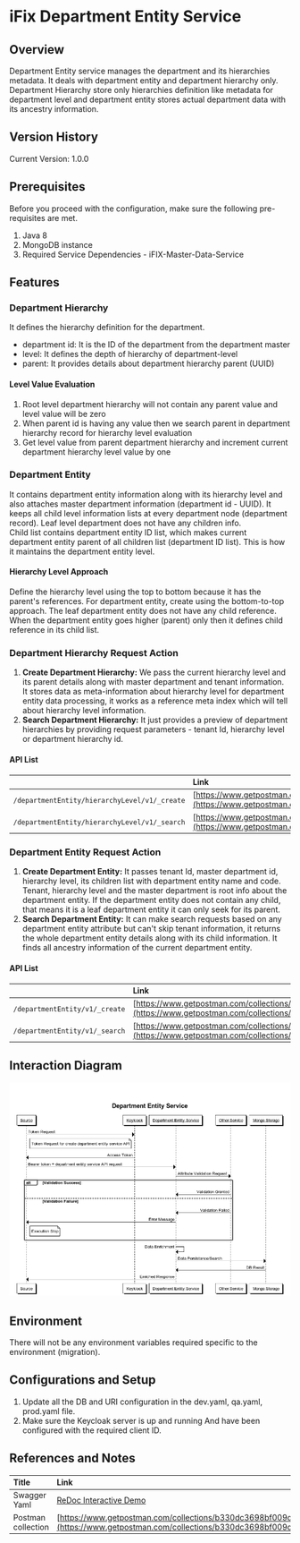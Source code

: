 # iFix Department Entity Service

## Overview

Department Entity service manages the department and its hierarchies metadata. It deals with department entity and department hierarchy only.  
Department Hierarchy store only hierarchies definition like metadata for department level and department entity stores actual department data with its ancestry information.

## Version History

Current Version: 1.0.0

## Prerequisites

Before you proceed with the configuration, make sure the following pre-requisites are met.

1. Java 8
2. MongoDB instance
3. Required Service Dependencies - iFIX-Master-Data-Service 

## Features

### Department Hierarchy

It defines the hierarchy definition for the department.

* department id: It is the ID of the department from the department master
* level: It defines the depth of hierarchy of department-level
* parent: It provides details about department hierarchy parent \(UUID\)

#### **Level Value Evaluation**

1. Root level department hierarchy will not contain any parent value and level value will be zero
2. When parent id is having any value then we search parent in department hierarchy record for hierarchy level evaluation
3. Get level value from parent department hierarchy and increment current department hierarchy level value by one

### Department Entity

It contains department entity information along with its hierarchy level and also attaches master department information \(department id - UUID\). It keeps all child level information lists at every department node \(department record\). Leaf level department does not have any children info.  
Child list contains department entity ID list, which makes current department entity parent of all children list \(department ID list\). This is how it maintains the department entity level.

#### Hierarchy Level Approach

Define the hierarchy level using the top to bottom because it has the parent's references. For department entity, create using the bottom-to-top approach. The leaf department entity does not have any child reference. When the department entity goes higher \(parent\) only then it defines child reference in its child list.

### Department Hierarchy Request Action

1. **Create Department Hierarchy:** We pass the current hierarchy level and its parent details along with master department and tenant information. It stores data as meta-information about hierarchy level for department entity data processing, it works as a reference meta index which will tell about hierarchy level information.
2. **Search Department Hierarchy:** It just provides a preview of department hierarchies by providing request parameters - tenant Id, hierarchy level or department hierarchy id.

#### **API List**

|  | **Link** |
| :--- | :--- |
|  `/departmentEntity/hierarchyLevel/v1/_create` | [https://www.getpostman.com/collections/b330dc3698bf009d2ef5](https://www.getpostman.com/collections/b330dc3698bf009d2ef5) |
|  `/departmentEntity/hierarchyLevel/v1/_search` | [https://www.getpostman.com/collections/b330dc3698bf009d2ef5](https://www.getpostman.com/collections/b330dc3698bf009d2ef5) |

### Department Entity Request Action

1. **Create Department Entity:** It passes tenant Id, master department id, hierarchy level, its children list with department entity name and code. Tenant, hierarchy level and the master department is root info about the department entity. If the department entity does not contain any child, that means it is a leaf department entity it can only seek for its parent.
2. **Search Department Entity:** It can make search requests based on any department entity attribute but can't skip tenant information, it returns the whole department entity details along with its child information. It finds all ancestry information of the current department entity.

#### **API List**

|  | **Link** |
| :--- | :--- |
|  `/departmentEntity/v1/_create` | [https://www.getpostman.com/collections/b330dc3698bf009d2ef5](https://www.getpostman.com/collections/b330dc3698bf009d2ef5) |
|  `/departmentEntity/v1/_search` | [https://www.getpostman.com/collections/b330dc3698bf009d2ef5](https://www.getpostman.com/collections/b330dc3698bf009d2ef5) |

## Interaction Diagram

![](../../../.gitbook/assets/image%20%2867%29.png)

## Environment

There will not be any environment variables required specific to the environment \(migration\).

## Configurations and Setup

1. Update all the DB and URI configuration in the dev.yaml, qa.yaml, prod.yaml file.
2. Make sure the Keycloak server is up and running And have been configured with the required client ID.

## References and Notes

| **Title** | **Link** |
| :--- | :--- |
| Swagger Yaml | [ReDoc Interactive Demo](https://redocly.github.io/redoc/?url=https://raw.githubusercontent.com/egovernments/iFix-Dev/develop/domain-services/ifix-department-entity-service/ifix-department-entity-service-1.0.0.yaml) |
| Postman collection | [https://www.getpostman.com/collections/b330dc3698bf009d2ef5](https://www.getpostman.com/collections/b330dc3698bf009d2ef5) |

